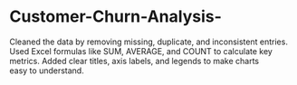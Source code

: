 # Customer-Churn-Analysis-
Cleaned the data by removing missing, duplicate, and inconsistent entries. Used Excel formulas like SUM, AVERAGE, and COUNT to calculate key metrics. Added clear titles, axis labels, and legends to make charts easy to understand.
